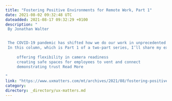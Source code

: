 ```yaml
---
title: "Fostering Positive Environments for Remote Work, Part 1"
date: 2021-08-02 09:32:48 UTC
dateadded: 2021-08-17 09:32:29 +0100
description: "
 By Jonathan Walter 


 The COVID-19 pandemic has shifted how we do our work in unprecedented ways—some of which have arguably been positive. While many people have expressed a desire to return to their workplace after 16 months in lockdown, 41% of Americans want to continue working remotely on a part-time, hybrid basis because they’ve experienced an improved work-life balance. As remote work continues to reshape the policies of many large companies—including those who are beginning to encourage their employees to return to their physical offices, even if just part time—it’s important to step back and reflect on what we’ve learned from this shift to remote work. Companies must continue to help employees feel supported and satisfied in their jobs—wherever they are. 
 In this column, which is Part 1 of a two-part series, I’ll share my experiences with managing remote UX professionals and teams. I’ll provide some tips for avoiding pitfalls that could arise if managers and leaders are not mindful of how remote work affects their employees. Although I’m writing this column from a manager’s point of view, anyone can work with their manager or other leaders in their company to foster a positive, remote-working environment. I’ll cover the following tips in Part 1: 
 
     offering flexibility in camera readiness 
     creating safe spaces for employees to vent and connect 
     demonstrating trust Read More 
 
"
link: "https://www.uxmatters.com/mt/archives/2021/08/fostering-positive-environments-for-remote-work-part-1.php"
category:
directory: _directory/ux-matters.md
---
```


